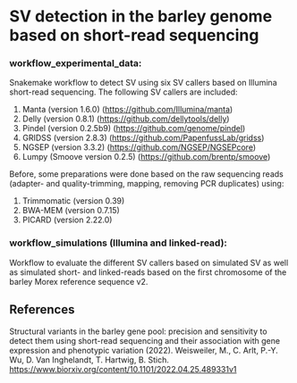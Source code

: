 # SV detection in the barley genome based on short-read sequencing

### workflow_experimental_data:

Snakemake workflow to detect SV using six SV callers based on Illumina short-read sequencing. The following SV callers are included:

1) Manta (version 1.6.0) (https://github.com/Illumina/manta)
2) Delly (version 0.8.1) (https://github.com/dellytools/delly)
3) Pindel (version 0.2.5b9) (https://github.com/genome/pindel)
4) GRIDSS (version 2.8.3) (https://github.com/PapenfussLab/gridss)
5) NGSEP (version 3.3.2) (https://github.com/NGSEP/NGSEPcore)
6) Lumpy (Smoove version 0.2.5) (https://github.com/brentp/smoove)

Before, some preparations were done based on the raw sequencing reads (adapter- and quality-trimming, mapping, removing PCR duplicates) using:
1) Trimmomatic (version 0.39)
2) BWA-MEM (version 0.7.15)
3) PICARD (version 2.22.0)

### workflow_simulations (Illumina and linked-read):

Workflow to evaluate the different SV callers based on simulated SV as well as simulated short- and linked-reads based on the first chromosome of the barley Morex reference sequence v2.

## References
Structural variants in the barley gene pool: precision and sensitivity to detect them using short-read sequencing and their association with gene expression and phenotypic variation (2022). Weisweiler, M., C. Arlt, P.-Y. Wu, D. Van Inghelandt, T. Hartwig, B. Stich. https://www.biorxiv.org/content/10.1101/2022.04.25.489331v1
